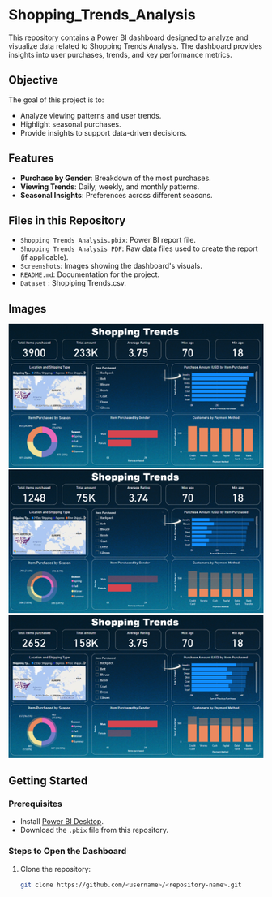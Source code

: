 # Shopping_Trends_Analysis
This repository contains a Power BI dashboard designed to analyze and visualize data related to Shopping Trends Analysis. The dashboard provides insights into user purchases, trends, and key performance metrics.

## Objective

The goal of this project is to:
- Analyze viewing patterns and user trends.
- Highlight seasonal purchases.
- Provide insights to support data-driven decisions.

## Features

- **Purchase by Gender**: Breakdown of the most purchases.
- **Viewing Trends**: Daily, weekly, and monthly patterns.
- **Seasonal Insights**: Preferences across different seasons.

## Files in this Repository

- `Shopping Trends Analysis.pbix`: Power BI report file.
- `Shopping Trends Analysis PDF`: Raw data files used to create the report (if applicable).
- `Screenshots`: Images showing the dashboard's visuals.
- `README.md`: Documentation for the project.
- `Dataset` : Shopiping Trends.csv.

## Images
![images](https://github.com/Priyanka-1912/Shopiping_Trends_Analysis/blob/main/3.png)
![images](https://github.com/Priyanka-1912/Shopiping_Trends_Analysis/blob/main/1.png)
![images](https://github.com/Priyanka-1912/Shopiping_Trends_Analysis/blob/main/2.png)


## Getting Started

### Prerequisites

- Install [Power BI Desktop](https://powerbi.microsoft.com/desktop/).
- Download the `.pbix` file from this repository.

### Steps to Open the Dashboard

1. Clone the repository:
   ```bash
   git clone https://github.com/<username>/<repository-name>.git
